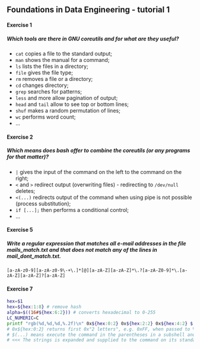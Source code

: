 ## Foundations in Data Engineering - tutorial 1

#### Exercise 1 

##### Which tools are there in GNU coreutils and for what are they useful? 

* `cat` copies a file to the standard output;
* `man` shows the manual for a command;
* `ls` lists the files in a directory;
* `file` gives the file type;
* `rm` removes a file or a directory;
* `cd` changes directory;
* `grep` searches for patterns;
* `less` and more allow pagination of output;
* `head` and `tail` allow to see top or bottom lines;
* `shuf` makes a random permutation of lines;
* `wc` performs word count;
* ...



#### Exercise 2

##### Which means does bash offer to combine the coreutils (or any programs for that matter)?

* `|` gives the input of the command on the left to the command on the right;
* `<` and `>` redirect output (overwriting files) - redirecting to `/dev/null` deletes;
* `<(...)` redirects output of the command when using pipe is not possible (process substitution);
* `if [...];` then performs a conditional control;
* ...



#### Exercise 5

##### Write a regular expression that matches all e-mail addresses in the file mails_match.txt and that does not match any of the lines in mail_dont_match.txt.

`[a-zA-z0-9][a-zA-z0-9\-+\.]*[@][a-zA-Z][a-zA-Z]*\.?[a-zA-Z0-9]*\.[a-zA-Z][a-zA-Z]?[a-zA-Z]`



#### Exercise 7

```bash
hex=$1
hex=${hex:1:8} # remove hash
alpha=$((16#${hex:6:2})) # converts hexadecimal to 0-255
LC_NUMERIC=C
printf "rgb(%d,%d,%d,%.2f)\n" 0x${hex:0:2} 0x${hex:2:2} 0x${hex:4:2} $(bc <<< "scale=3;${alpha}/255")
# 0x${hex:0:2} returns first 0x"2 letters", e.g. 0xFF, when passed to %d it gets converted to decimal
# $(...) means execute the command in the parentheses in a subshell and return its stdout.
# <<< The strings is expanded and supplied to the command on its standard input.
```

